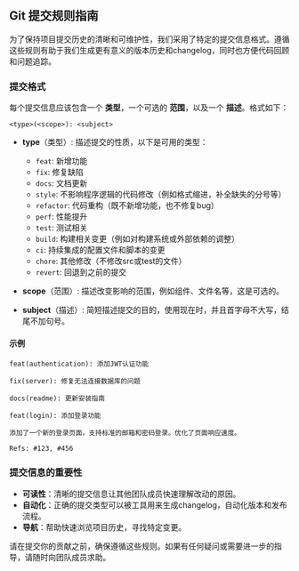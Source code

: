 ## Git 提交规则指南

为了保持项目提交历史的清晰和可维护性，我们采用了特定的提交信息格式。遵循这些规则有助于我们生成更有意义的版本历史和changelog，同时也方便代码回顾和问题追踪。

### 提交格式

每个提交信息应该包含一个 **类型**，一个可选的 **范围**，以及一个 **描述**。格式如下：

`<type>(<scope>): <subject>`

- **type**（类型）: 描述提交的性质，以下是可用的类型：

  - `feat`: 新增功能
  - `fix`: 修复缺陷
  - `docs`: 文档更新
  - `style`: 不影响程序逻辑的代码修改（例如格式缩进，补全缺失的分号等）
  - `refactor`: 代码重构（既不新增功能，也不修复bug）
  - `perf`: 性能提升
  - `test`: 测试相关
  - `build`: 构建相关变更（例如对构建系统或外部依赖的调整）
  - `ci`: 持续集成的配置文件和脚本的变更
  - `chore`: 其他修改（不修改src或test的文件）
  - `revert`: 回退到之前的提交

- **scope**（范围）: 描述改变影响的范围，例如组件、文件名等，这是可选的。

- **subject**（描述）: 简短描述提交的目的，使用现在时，并且首字母不大写，结尾不加句号。

#### 示例

`feat(authentication): 添加JWT认证功能`

`fix(server): 修复无法连接数据库的问题`

`docs(readme): 更新安装指南`

```text
feat(login): 添加登录功能

添加了一个新的登录页面，支持标准的邮箱和密码登录。优化了页面响应速度。

Refs: #123, #456
```

### 提交信息的重要性

- **可读性**：清晰的提交信息让其他团队成员快速理解改动的原因。
- **自动化**：正确的提交类型可以被工具用来生成changelog，自动化版本和发布流程。
- **导航**：帮助快速浏览项目历史，寻找特定变更。

请在提交你的贡献之前，确保遵循这些规则。如果有任何疑问或需要进一步的指导，请随时向团队成员求助。
